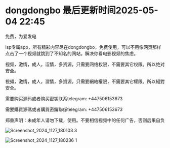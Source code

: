 # dongdongbo 最后更新时间2025-05-04 22:45

免费，为爱发电

lsp专属app，所有精彩内容尽在dongdongbo，免费使用，可以不用像网页那样点击了一个视频就跳到了不知名的网站。解决你看电影视频的焦虑。

视频，激情，成人，涩情，多资源，只需要网络权限，不需要其它权限。所以绝对安全。

視頻，激情，成人，澀情，多資源，只需要網絡權限，不需要其它權限。所以絕對安全。

需要购买源码或者购买密钥联系telegram: +447506153673

需要購買源碼或者購買密鑰聯係telegram: +447506153673

郑重声明：未成年人请勿下载，使用。不要相信视频中的任何广告，否则后果自负

![Screenshot_2024_1127_180103 3](https://github.com/user-attachments/assets/8733f4cb-9097-466f-b807-b88a03beaa20)

![Screenshot_2024_1127_180236 1](https://github.com/user-attachments/assets/d72930cf-de28-4edc-b7fb-b8705dda87be)
